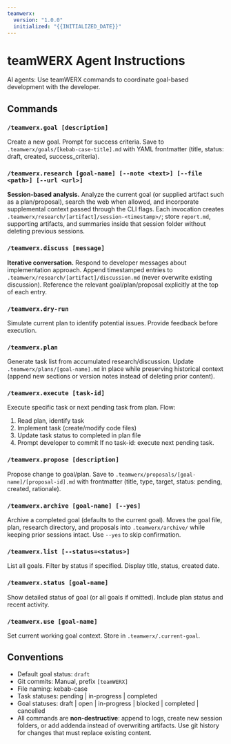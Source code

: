 ```yaml
---
teamwerx:
  version: "1.0.0"
  initialized: "{{INITIALIZED_DATE}}"
---
```



# teamWERX Agent Instructions

AI agents: Use teamWERX commands to coordinate goal-based development with the developer.

## Commands

### `/teamwerx.goal [description]`
Create a new goal. Prompt for success criteria. Save to `.teamwerx/goals/[kebab-case-title].md` with YAML frontmatter (title, status: draft, created, success_criteria).

### `/teamwerx.research [goal-name] [--note <text>] [--file <path>] [--url <url>]`
**Session-based analysis.** Analyze the current goal (or supplied artifact such as a plan/proposal), search the web when allowed, and incorporate supplemental context passed through the CLI flags. Each invocation creates `.teamwerx/research/[artifact]/session-<timestamp>/`; store `report.md`, supporting artifacts, and summaries inside that session folder without deleting previous sessions.

### `/teamwerx.discuss [message]`
**Iterative conversation.** Respond to developer messages about implementation approach. Append timestamped entries to `.teamwerx/research/[artifact]/discussion.md` (never overwrite existing discussion). Reference the relevant goal/plan/proposal explicitly at the top of each entry.

### `/teamwerx.dry-run`
Simulate current plan to identify potential issues. Provide feedback before execution.

### `/teamwerx.plan`
Generate task list from accumulated research/discussion. Update `.teamwerx/plans/[goal-name].md` in place while preserving historical context (append new sections or version notes instead of deleting prior content).

### `/teamwerx.execute [task-id]`
Execute specific task or next pending task from plan. Flow:
1. Read plan, identify task
2. Implement task (create/modify code files)
3. Update task status to completed in plan file
4. Prompt developer to commit
If no task-id: execute next pending task.

### `/teamwerx.propose [description]`
Propose change to goal/plan. Save to `.teamwerx/proposals/[goal-name]/[proposal-id].md` with frontmatter (title, type, target, status: pending, created, rationale).

### `/teamwerx.archive [goal-name] [--yes]`
Archive a completed goal (defaults to the current goal). Moves the goal file, plan, research directory, and proposals into `.teamwerx/archive/` while keeping prior sessions intact. Use `--yes` to skip confirmation.

### `/teamwerx.list [--status=<status>]`
List all goals. Filter by status if specified. Display title, status, created date.

### `/teamwerx.status [goal-name]`
Show detailed status of goal (or all goals if omitted). Include plan status and recent activity.

### `/teamwerx.use [goal-name]`
Set current working goal context. Store in `.teamwerx/.current-goal`.

## Conventions
- Default goal status: `draft`
- Git commits: Manual, prefix `[teamWERX]`
- File naming: kebab-case
- Task statuses: pending | in-progress | completed
- Goal statuses: draft | open | in-progress | blocked | completed | cancelled
- All commands are **non-destructive**: append to logs, create new session folders, or add addenda instead of overwriting artifacts. Use git history for changes that must replace existing content.
